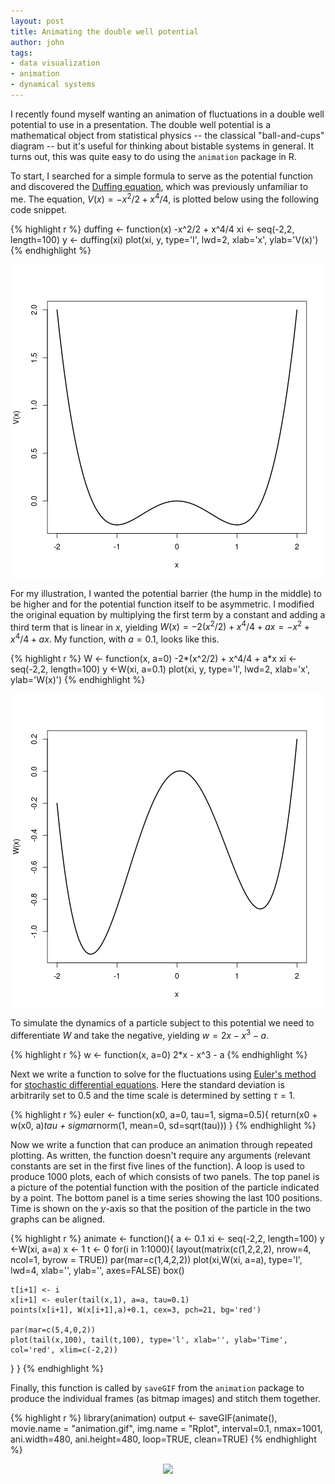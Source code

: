 ```yaml
---
layout: post
title: Animating the double well potential
author: john
tags:
- data visualization
- animation
- dynamical systems
---
```


I recently found myself wanting an animation of fluctuations in a double well potential to use in a presentation. The double well potential is a mathematical object from statistical physics -- the classical "ball-and-cups" diagram -- but it's useful for thinking about bistable systems in general. It turns out, this was quite easy to do using the `animation` package in R.

To start, I searched for a simple formula to serve as the potential function and discovered the [Duffing equation](http://physics.ucsc.edu/~peter/115/duffing.pdf), which was previously unfamiliar to me. The equation, $V(x) = -x^2/2 + x^4/4$, is plotted below using the following code snippet.


{% highlight r %}
duffing <- function(x) -x^2/2 + x^4/4
xi <- seq(-2,2, length=100)
y <- duffing(xi)
plot(xi, y, type='l', lwd=2, xlab='x', ylab='V(x)')
{% endhighlight %}

<img src="/../figs/2015-2-13-double-well/duffing.png" title="center" alt="center" style="display: block; margin: auto;" />

For my illustration, I wanted the potential barrier (the hump in the middle) to be higher and for the potential function itself to be asymmetric. I modified the original equation by multiplying the first term by a constant and adding a third term that is linear in $x$, yielding $W(x) = -2(x^2/2) + x^4/4 + ax = - x^2 + x^4/4 + ax$. My function, with $a=0.1$, looks like this.


{% highlight r %}
W <- function(x, a=0) -2*(x^2/2) + x^4/4 + a*x
xi <- seq(-2,2, length=100)
y <-W(xi, a=0.1)
plot(xi, y, type='l', lwd=2, xlab='x', ylab='W(x)')
{% endhighlight %}

<img src="/../figs/2015-2-13-double-well/potential.png" title="center" alt="center" style="display: block; margin: auto;" />

To simulate the dynamics of a particle subject to this potential we need to differentiate $W$ and take the negative, yielding $w = 2x - x^3 -a$.


{% highlight r %}
w <- function(x, a=0) 2*x - x^3 - a
{% endhighlight %}

Next we write a function to solve for the fluctuations using [Euler's method](http://en.wikipedia.org/wiki/Euler%E2%80%93Maruyama_method) for [stochastic differential equations](http://en.wikipedia.org/wiki/Stochastic_differential_equation). Here the standard deviation is arbitrarily set to 0.5 and the time scale is determined by setting $\tau=1$.


{% highlight r %}
euler <- function(x0, a=0, tau=1, sigma=0.5){
  return(x0 + w(x0, a)*tau + sigma*rnorm(1, mean=0, sd=sqrt(tau)))
}
{% endhighlight %}

Now we write a function that can produce an animation through repeated plotting. As written, the function doesn't require any arguments (relevant constants are set in the first five lines of the function). A loop is used to produce 1000 plots, each of which consists of two panels. The top panel is a picture of the potential function with the position of the particle indicated by a point. The bottom panel is a time series showing the last 100 positions. Time is shown on the $y$-axis so that the position of the particle in the two graphs can be aligned.


{% highlight r %}
animate <- function(){
  a <- 0.1
  xi <- seq(-2,2, length=100)
  y <-W(xi, a=a)
  x <- 1
  t <- 0
  for(i in 1:1000){
    layout(matrix(c(1,2,2,2), nrow=4, ncol=1, byrow = TRUE))
    par(mar=c(1,4,2,2))
    plot(xi,W(xi, a=a), type='l', lwd=4, xlab='', ylab='', axes=FALSE)
    box()
    
    t[i+1] <- i
    x[i+1] <- euler(tail(x,1), a=a, tau=0.1)
    points(x[i+1], W(x[i+1],a)+0.1, cex=3, pch=21, bg='red')
    
    par(mar=c(5,4,0,2))
    plot(tail(x,100), tail(t,100), type='l', xlab='', ylab='Time', col='red', xlim=c(-2,2))
  }
}
{% endhighlight %}

Finally, this function is called by `saveGIF` from the `animation` package to produce the individual frames (as bitmap images) and stitch them together.


{% highlight r %}
library(animation)
output <- saveGIF(animate(), movie.name = "animation.gif", img.name = "Rplot", interval=0.1, nmax=1001, ani.width=480, ani.height=480, loop=TRUE, clean=TRUE)
{% endhighlight %}

<center> <img src='animation.gif'> </img> </center>
